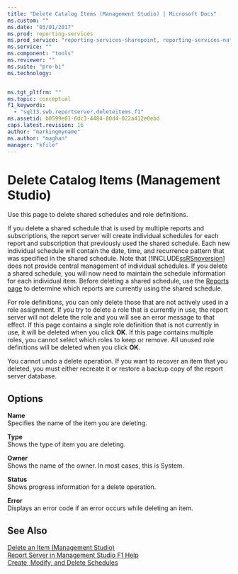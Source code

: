 ```yaml
---
title: "Delete Catalog Items (Management Studio) | Microsoft Docs"
ms.custom: ""
ms.date: "03/01/2017"
ms.prod: reporting-services
ms.prod_service: "reporting-services-sharepoint, reporting-services-native"
ms.service: ""
ms.component: "tools"
ms.reviewer: ""
ms.suite: "pro-bi"
ms.technology: 


ms.tgt_pltfrm: ""
ms.topic: conceptual
f1_keywords: 
  - "sql13.swb.reportserver.deleteitems.f1"
ms.assetid: b0599e01-6dc3-4484-80d4-022a412e0ebd
caps.latest.revision: 16
author: "markingmyname"
ms.author: "maghan"
manager: "kfile"
---
```

# Delete Catalog Items (Management Studio)
  Use this page to delete shared schedules and role definitions.  
  
 If you delete a shared schedule that is used by multiple reports and subscriptions, the report server will create individual schedules for each report and subscription that previously used the shared schedule. Each new individual schedule will contain the date, time, and recurrence pattern that was specified in the shared schedule. Note that [!INCLUDE[ssRSnoversion](../../includes/ssrsnoversion-md.md)] does not provide central management of individual schedules. If you delete a shared schedule, you will now need to maintain the schedule information for each individual item. Before deleting a shared schedule, use the [Reports page](../../reporting-services/tools/schedule-properties-reports-page.md) to determine which reports are currently using the shared schedule.  
  
 For role definitions, you can only delete those that are not actively used in a role assignment. If you try to delete a role that is currently in use, the report server will not delete the role and you will see an error message to that effect. If this page contains a single role definition that is not currently in use, it will be deleted when you click **OK**. If this page contains multiple roles, you cannot select which roles to keep or remove. All unused role definitions will be deleted when you click **OK**.  
  
 You cannot undo a delete operation. If you want to recover an item that you deleted, you must either recreate it or restore a backup copy of the report server database.  
  
## Options  
 **Name**  
 Specifies the name of the item you are deleting.  
  
 **Type**  
 Shows the type of item you are deleting.  
  
 **Owner**  
 Shows the name of the owner. In most cases, this is System.  
  
 **Status**  
 Shows progress information for a delete operation.  
  
 **Error**  
 Displays an error code if an error occurs while deleting an item.  
  
## See Also  
 [Delete an Item &#40;Management Studio&#41;](../../reporting-services/tools/delete-an-item-management-studio.md)   
 [Report Server in Management Studio F1 Help](../../reporting-services/tools/report-server-in-management-studio-f1-help.md)   
 [Create, Modify, and Delete Schedules](../../reporting-services/subscriptions/create-modify-and-delete-schedules.md)  
  
  
